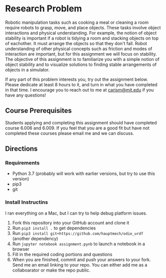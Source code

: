 # Research Problem

Robotic manipulation tasks such as cooking a meal or cleaning a room require robots to grasp, move, and place objects. These tasks involve object interactions and physical understanding. For example, the notion of object stability is important if a robot is tidying a room and stacking objects on top of eachother. It must arrange the objects so that they don't fall. Robot understanding of other physical concepts such as friction and modes of interaction are important, but for this assignment we will focus on stability. The objective of this assignment is to familiarize you with a simple notion of object stability and to visualize solutions to finding stable arrangements of objects in a simulator.

If any part of this problem interests you, try out the assignment below. Please dedicate at least 8 hours to it, and turn in what you have completed in that time. I encourage you to reach out to me at carism@mit.edu if you have any questions! 

## Course Prerequisites

Students applying and completing this assignment should have completed course 6.006 and 6.009. If you feel that you are a good fit but have not completed these courses please email me and we can discuss.

## Directions

### Requirements

- Python 3.7 (probably will work with earlier versions, but try to use this version)
- pip3
- git

### Install Instructins

I ran everything on a Mac, but I can try to help debug platform issues.

1. Fork this repository into your GitHub account and clone it
2. Run ```pip3 install .``` to get dependencies
3. Run ```pip3 install git+https://github.com/hauptmech/odio_urdf``` (another dependency)
4. Run ```jupyter notebook assignment.pynb``` to launch a notebook in a browser
5. Fill in the required coding portions and questions 
6. When you are finished, commit and push your answers to your fork. Send me an email linking to your repo. You can either add me as a collaboarator or make the repo public.
